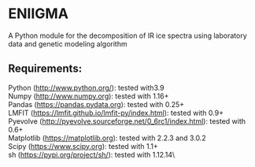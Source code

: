 # ENIIGMA

A Python module for the decomposition of IR ice spectra using laboratory data and genetic modeling algorithm

## Requirements:
Python (http://www.python.org/): tested with3.9\
Numpy (http://www.numpy.org): tested with 1.16+\
Pandas (https://pandas.pydata.org): tested with 0.25+\
LMFIT (https://lmfit.github.io/lmfit-py/index.html): tested with 0.9+\
Pyevolve (http://pyevolve.sourceforge.net/0_6rc1/index.html): tested with 0.6+\
Matplotlib (https://matplotlib.org): tested with 2.2.3 and 3.0.2\
Scipy (https://www.scipy.org): tested with 1.1+\
sh (https://pypi.org/project/sh/): tested with 1.12.14\
